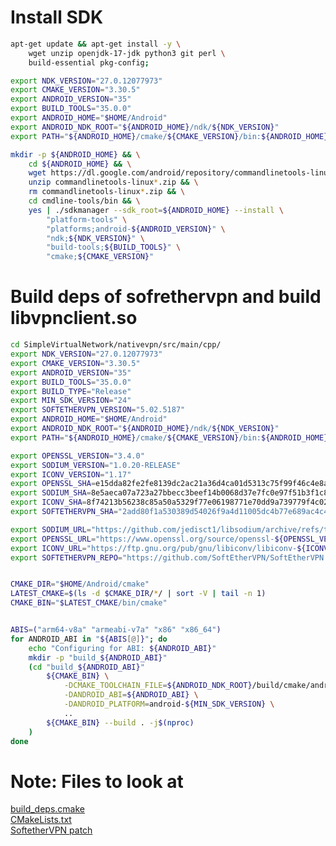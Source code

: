 # Install SDK
```bash
apt-get update && apt-get install -y \
    wget unzip openjdk-17-jdk python3 git perl \
    build-essential pkg-config;

export NDK_VERSION="27.0.12077973"
export CMAKE_VERSION="3.30.5"
export ANDROID_VERSION="35"
export BUILD_TOOLS="35.0.0"
export ANDROID_HOME="$HOME/Android"
export ANDROID_NDK_ROOT="${ANDROID_HOME}/ndk/${NDK_VERSION}"
export PATH="${ANDROID_HOME}/cmake/${CMAKE_VERSION}/bin:${ANDROID_HOME}/cmdline-tools/bin:${PATH}"

mkdir -p ${ANDROID_HOME} && \
    cd ${ANDROID_HOME} && \
    wget https://dl.google.com/android/repository/commandlinetools-linux-11076708_latest.zip && \
    unzip commandlinetools-linux*.zip && \
    rm commandlinetools-linux*.zip && \
    cd cmdline-tools/bin && \
    yes | ./sdkmanager --sdk_root=${ANDROID_HOME} --install \
        "platform-tools" \
        "platforms;android-${ANDROID_VERSION}" \
        "ndk;${NDK_VERSION}" \
        "build-tools;${BUILD_TOOLS}" \
        "cmake;${CMAKE_VERSION}"
```
# Build deps of sofrethervpn and build libvpnclient.so
```bash
cd SimpleVirtualNetwork/nativevpn/src/main/cpp/
export NDK_VERSION="27.0.12077973"
export CMAKE_VERSION="3.30.5"
export ANDROID_VERSION="35"
export BUILD_TOOLS="35.0.0"
export BUILD_TYPE="Release"
export MIN_SDK_VERSION="24"
export SOFTETHERVPN_VERSION="5.02.5187"
export ANDROID_HOME="$HOME/Android"
export ANDROID_NDK_ROOT="${ANDROID_HOME}/ndk/${NDK_VERSION}"
export PATH="${ANDROID_HOME}/cmake/${CMAKE_VERSION}/bin:${ANDROID_HOME}/cmdline-tools/bin:${PATH}"

export OPENSSL_VERSION="3.4.0"
export SODIUM_VERSION="1.0.20-RELEASE"
export ICONV_VERSION="1.17"
export OPENSSL_SHA=e15dda82fe2fe8139dc2ac21a36d4ca01d5313c75f99f46c4e8a27709b7294bf
export SODIUM_SHA=8e5aeca07a723a27bbecc3beef14b0068d37e7fc0e97f51b3f1c82d2a58005c1
export ICONV_SHA=8f74213b56238c85a50a5329f77e06198771e70dd9a739779f4c02f65d971313
export SOFTETHERVPN_SHA="2add80f1a530389d54026f9a4d11005dc4b77e689ac4c4a0143c31c9121f7015"

export SODIUM_URL="https://github.com/jedisct1/libsodium/archive/refs/tags/${SODIUM_VERSION}.tar.gz"
export OPENSSL_URL="https://www.openssl.org/source/openssl-${OPENSSL_VERSION}.tar.gz"
export ICONV_URL="https://ftp.gnu.org/pub/gnu/libiconv/libiconv-${ICONV_VERSION}.tar.gz"
export SOFTETHERVPN_REPO="https://github.com/SoftEtherVPN/SoftEtherVPN.git"


CMAKE_DIR="$HOME/Android/cmake"
LATEST_CMAKE=$(ls -d $CMAKE_DIR/*/ | sort -V | tail -n 1)
CMAKE_BIN="$LATEST_CMAKE/bin/cmake"


ABIS=("arm64-v8a" "armeabi-v7a" "x86" "x86_64")
for ANDROID_ABI in "${ABIS[@]}"; do
    echo "Configuring for ABI: ${ANDROID_ABI}"
    mkdir -p "build_${ANDROID_ABI}"
    (cd "build_${ANDROID_ABI}"
        ${CMAKE_BIN} \
            -DCMAKE_TOOLCHAIN_FILE=${ANDROID_NDK_ROOT}/build/cmake/android.toolchain.cmake \
            -DANDROID_ABI=${ANDROID_ABI} \
            -DANDROID_PLATFORM=android-${MIN_SDK_VERSION} \
            ..
        ${CMAKE_BIN} --build . -j$(nproc)
    )
done
```

# Note: Files to look at
[build_deps.cmake](https://github.com/antnn/SimpleVirtualNetwork/blob/main/nativevpn/src/main/cpp/deps/build_deps.cmake#L129) <br>
[CMakeLists.txt](https://github.com/antnn/SimpleVirtualNetwork/blob/main/nativevpn/src/main/cpp/deps/CMakeLists.txt#L35) <br>
[SoftetherVPN patch](https://github.com/antnn/SimpleVirtualNetwork/blob/main/nativevpn/src/main/cpp/deps/softethervpn.patch) 

